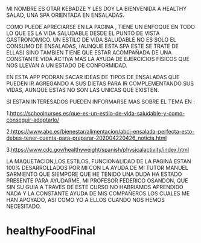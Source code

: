 MI NOMBRE ES OTAR KEBADZE Y LES DOY LA BIENVENIDA A HEALTHY SALAD, UNA SPA ORIENTADA EN ENSALADAS.

COMO PUEDE APRECIARSE EN LA PAGINA , TIENE UN ENFOQUE EN TODO LO QUE ES LA VIDA SALUDABLE DESDE EL PUNTO DE VISTA GASTRONOMICO. UN ESTILO DE VIDA SALUDABLE NO ES SOLO EL CONSUMO DE ENSALADAS,  (AUNQUE ESTA SPA ESTE SE TRATE DE  ELLAS) SINO TAMBIEN TIENE QUE ESTAR ACOMPAÑADA DE UNA CONSTANTE VIDA ACTIVA MAS LA AYUDA DE EJERCICIOS FISICOS QUE NOS LLEVAN A UN ESTADO DE CONFORMIDAD.

EN ESTA APP PODRAN SACAR IDEAS DE TIPOS DE ENSALADAS QUE PUEDEN IR AGREGANDO A SUS DIETAS PARA IR COMPLEMENTANDO SUS VIDAS, AUNQUE ESTAS NO SON LAS UNICAS QUE EXISTEN.


SI ESTAN INTERESADOS PUEDEN INFORMARSE MAS SOBRE EL TEMA EN :

1.https://schoolnurses.es/que-es-un-estilo-de-vida-saludable-y-como-conseguir-adoptarlo/

2.https://www.abc.es/bienestar/alimentacion/abci-ensalada-perfecta-esto-debes-tener-cuenta-para-preparar-202004220426_noticia.html

3.https://www.cdc.gov/healthyweight/spanish/physicalactivity/index.html


LA MAQUETACION,LOS ESTILOS, FUNCIONALIDAD DE LA PAGINA ESTAN 100% DESARROLLADOS POR MI CON LA AYUDA DE MI TUTOR MANUEL SARMIENTO QUE SIEMPORE QUE HE TENIDO UNA DUDA HA ESTADO PRESENTE PARA AYUDARME, MI PROFESOR FEDERICO OSANDON, QUE SIN SU GUIA A TRAVES DE ESTE CURSO NO HABRIAMOS APRENDIDO NADA Y LA CONSTANTE AYUDA DE MIS COMPAÑEROS LOS CUALES ME HAN APOYADO, ASI COMO YO A ELLOS CUANDO NOS HEMOS NECESITADO.

# healthyFoodFinal
